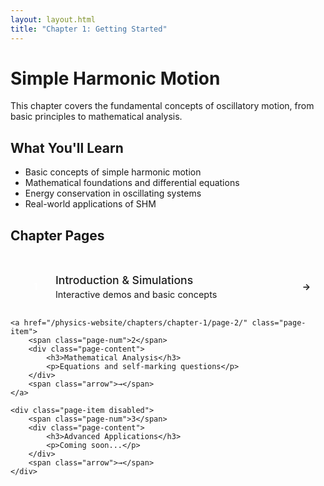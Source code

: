 ```yaml
---
layout: layout.html
title: "Chapter 1: Getting Started"
---
```


# Simple Harmonic Motion

This chapter covers the fundamental concepts of oscillatory motion, from basic principles to mathematical analysis.

## What You'll Learn

- Basic concepts of simple harmonic motion
- Mathematical foundations and differential equations  
- Energy conservation in oscillating systems
- Real-world applications of SHM

## Chapter Pages

<div class="page-list">
    <a href="/physics-website/chapters/chapter-1/page-1/" class="page-item">
        <span class="page-num">1</span>
        <div class="page-content">
            <h3>Introduction & Simulations</h3>
            <p>Interactive demos and basic concepts</p>
        </div>
        <span class="arrow">→</span>
    </a>

    <a href="/physics-website/chapters/chapter-1/page-2/" class="page-item">
        <span class="page-num">2</span>
        <div class="page-content">
            <h3>Mathematical Analysis</h3>
            <p>Equations and self-marking questions</p>
        </div>
        <span class="arrow">→</span>
    </a>

    <div class="page-item disabled">
        <span class="page-num">3</span>
        <div class="page-content">
            <h3>Advanced Applications</h3>
            <p>Coming soon...</p>
        </div>
        <span class="arrow">→</span>
    </div>
</div>

<style>
.page-list {
    margin: 2rem 0;
}

.page-item {
    display: flex;
    align-items: center;
    padding: 1rem 1.5rem;
    margin: 0.5rem 0;
    background: var(--surface);
    border: 1px solid var(--border);
    border-radius: var(--radius);
    text-decoration: none;
    color: inherit;
    transition: all 0.2s ease;
}

.page-item:hover {
    border-color: var(--primary);
    transform: translateX(4px);
}

.page-item.disabled {
    opacity: 0.5;
    cursor: not-allowed;
}

.page-item.disabled:hover {
    border-color: var(--border);
    transform: none;
}

.page-num {
    display: flex;
    align-items: center;
    justify-content: center;
    width: 2rem;
    height: 2rem;
    background: var(--primary);
    color: white;
    border-radius: 50%;
    font-weight: 600;
    margin-right: 1rem;
}

.page-item.disabled .page-num {
    background: var(--text-secondary);
}

.page-content {
    flex: 1;
}

.page-content h3 {
    margin: 0 0 0.25rem 0;
    font-size: 1.1rem;
    font-weight: 500;
}

.page-content p {
    margin: 0;
    font-size: 0.9rem;
    color: var(--text-secondary);
}

.arrow {
    color: var(--primary);
    font-weight: bold;
    transition: transform 0.2s ease;
}

.page-item:hover .arrow {
    transform: translateX(2px);
}

.page-item.disabled .arrow {
    color: var(--text-secondary);
}

@media (max-width: 768px) {
    .page-item {
        padding: 0.75rem 1rem;
    }
    
    .page-num {
        width: 1.75rem;
        height: 1.75rem;
        font-size: 0.9rem;
    }
}
</style>